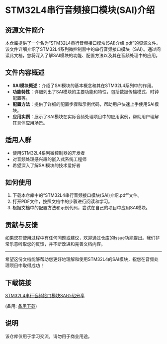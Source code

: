 # STM32L4串行音频接口模块(SAI)介绍

## 资源文件简介

本仓库提供了一个名为“STM32L4串行音频接口模块(SAI)介绍.pdf”的资源文件。该文件详细介绍了STM32L4系列微控制器中的串行音频接口模块（SAI）。通过阅读此文档，您将深入了解SAI模块的功能、配置方法以及其在音频处理中的应用。

## 文件内容概述

- **SAI模块概述**：介绍了SAI模块的基本概念和其在STM32L4系列中的作用。
- **功能特性**：详细列出了SAI模块的主要功能和特性，包括数据传输模式、时钟配置等。
- **配置方法**：提供了详细的配置步骤和示例代码，帮助用户快速上手使用SAI模块。
- **应用实例**：展示了SAI模块在实际音频处理项目中的应用案例，帮助用户理解其具体应用场景。

## 适用人群

- 使用STM32L4系列微控制器的开发者
- 对音频处理感兴趣的嵌入式系统工程师
- 希望深入了解SAI模块的技术爱好者

## 如何使用

1. 下载本仓库中的“STM32L4串行音频接口模块(SAI)介绍.pdf”文件。
2. 打开PDF文件，按照文档中的步骤进行阅读和学习。
3. 根据文档中的配置方法和示例代码，尝试在自己的项目中应用SAI模块。

## 贡献与反馈

如果您在使用过程中有任何问题或建议，欢迎通过仓库的Issue功能提出。我们非常乐意听取您的反馈，并不断改进和完善文档内容。

---

希望这份文档能够帮助您更好地理解和使用STM32L4的SAI模块，祝您在音频处理项目中取得成功！

## 下载链接
[STM32L4串行音频接口模块SAI介绍分享](https://pan.quark.cn/s/5c645cecf9f1) 

(备用: [备用下载](https://pan.baidu.com/s/1qVg-H3YZ1In6igvbztTEEA?pwd=1234))

## 说明

该仓库仅用于学习交流，请勿用于商业用途。
